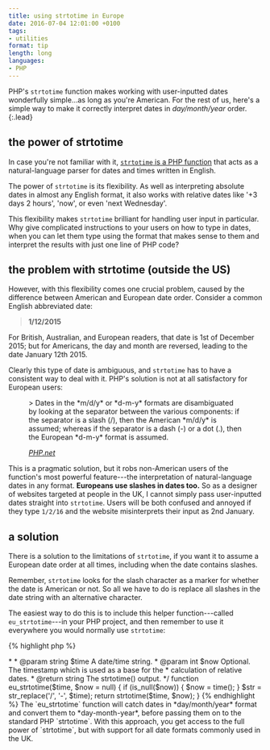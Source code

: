 ```yaml
---
title: using strtotime in Europe
date: 2016-07-04 12:01:00 +0100
tags:
- utilities
format: tip
length: long
languages:
- PHP
---
```


PHP's `strtotime` function makes working with user-inputted dates wonderfully simple...as long as you're American. For the rest of us, here's a simple way to make it correctly interpret dates in *day/month/year* order.
{:.lead}

## the power of strtotime

In case you're not familiar with it, [`strtotime` is a PHP function](http://php.net/manual/en/function.strtotime.php "PHP documentation on strtotime") that acts as a natural-language parser for dates and times written in English.

The power of `strtotime` is its flexibility. As well as interpreting absolute dates in almost any English format, it also works with relative dates like '+3 days 2 hours', 'now', or even 'next Wednesday'.

This flexibility makes `strtotime` brilliant for handling user input in particular. Why give complicated instructions to your users on how to type in dates, when you can let them type using the format that makes sense to them and interpret the results with just one line of PHP code?

## the problem with strtotime (outside the US)

However, with this flexibility comes one crucial problem, caused by the difference between American and European date order.<!--more--> Consider a common English abbreviated date:

> **1/12/2015**

For British, Australian, and European readers, that date is 1st of December 2015; but for Americans, the day and month are reversed, leading to the date January 12th 2015.

Clearly this type of date is ambiguous, and `strtotime` has to have a consistent way to deal with it. PHP's solution is not at all satisfactory for European users:

<figure class="quote">
> Dates in the *m/d/y* or *d-m-y* formats are disambiguated by looking at the separator between the various components: if the separator is a slash (/), then the American *m/d/y* is assumed; whereas if the separator is a dash (-) or a dot (.), then the European *d-m-y* format is assumed.

<cite>[*PHP.net*](http://php.net/manual/en/function.strtotime.php "PHP documentation on strtotime")</cite>
</figure>

This is a pragmatic solution, but it robs non-American users of the function's most powerful feature---the interpretation of natural-language dates in any format. **Europeans use slashes in dates too.** So as a designer of websites targeted at people in the UK, I cannot simply pass user-inputted dates straight into `strtotime`. Users will be both confused and annoyed if they type `1/2/16` and the website misinterprets their input as 2nd January.

## a solution

There is a solution to the limitations of `strtotime`, if you want it to assume a European date order at all times, including when the date contains slashes.

Remember, `strtotime` looks for the slash character as a marker for whether the date is American or not. So all we have to do is replace all slashes in the date string with an alternative character.

The easiest way to do this is to include this helper function---called `eu_strtotime`---in your PHP project, and then remember to use it everywhere you would normally use `strtotime`:

{% highlight php %}
<?php
/**
 * Version of strtotime() that doesn't use American dates.
 *
 * `strtotime()` interprets a date with slashes as American - i.e. m/d/y. So we
 * replace all slashes with dashes, to stop it from doing this.
 *
 * @author cJ barnes <mail@cjbarnes.co.uk>
 * 
 * @param string $time A date/time string.
 * @param int    $now  Optional. The timestamp which is used as a base for the
 *                     calculation of relative dates.
 * @return string The strtotime() output.
 */
function eu_strtotime($time, $now = null) {
    if (is_null($now)) {
        $now = time();
    }
    $str = str_replace('/', '-', $time);
    return strtotime($time, $now);
}
{% endhighlight %}

The `eu_strtotime` function will catch dates in *day/month/year* format and convert them to *day-month-year*, before passing them on to the standard PHP `strtotime`.

With this approach, you get access to the full power of `strtotime`, but with support for all date formats commonly used in the UK.
